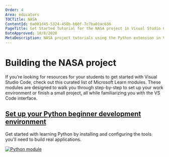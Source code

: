 ```yaml
---
Order: 4
Area: educators
TOCTitle: NASA
ContentId: 6a081d45-5324-458b-b60f-7c7ba01ac636
PageTitle: Get Started Tutorial for the NASA project in Visual Studio Code
DateApproved: 10/8/2020
MetaDescription: NASA project tutorials using the Python extension in Visual Studio Code.
---
```

# Building the NASA project

If you’re looking for resources for your students to get started with Visual Studio Code, check out this curated list of Microsoft Learn modules. These modules are designed to walk you through step-by-step to set up your work environment or finish a small project, all while familiarizing you with the VS Code interface.

<div class="module">
    <div class="info">
        <a href="https://docs.microsoft.com/en-us/learn/modules/python-install-vscode/"><h2 class="title faux-h3">Set up your Python beginner development environment</h2></a>
    </div>
    <p class="description">Get started with learning Python by installing and configuring the tools you'll need to build real applications.</p>
    <a href="https://docs.microsoft.com/en-us/learn/modules/python-install-vscode"><img src="images/learn-python-vscode.png" alt="Python module" aria-hidden="true" class="thumb"/></a>
    </a>
</div><br/>